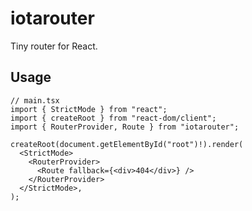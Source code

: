 # iotarouter

Tiny router for React.

## Usage

```tsx
// main.tsx
import { StrictMode } from "react";
import { createRoot } from "react-dom/client";
import { RouterProvider, Route } from "iotarouter";

createRoot(document.getElementById("root")!).render(
  <StrictMode>
    <RouterProvider>
      <Route fallback={<div>404</div>} />
    </RouterProvider>
  </StrictMode>,
);
```
